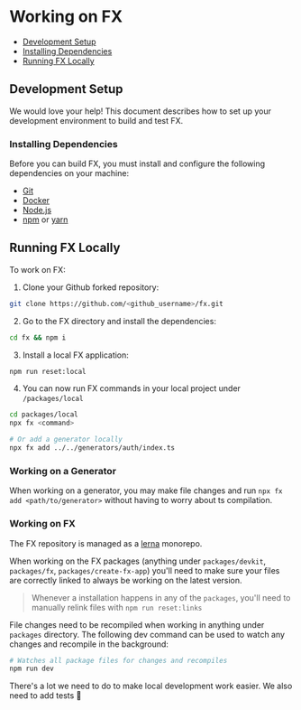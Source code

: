 # Working on FX

- [Development Setup](##Development-Setup)
- [Installing Dependencies](###Installing-Dependencies)
- [Running FX Locally](##Running-FX-Locally)

## Development Setup

We would love your help! This document describes how to set up your development environment to build and test FX.

### Installing Dependencies

Before you can build FX, you must install and configure the following dependencies on your machine:

- [Git](http://git-scm.com/)
- [Docker](https://www.docker.com/get-started)
- [Node.js](http://nodejs.org)
- [npm](https://www.npmjs.com/) or [yarn](https://yarnpkg.com/)

## Running FX Locally

To work on FX:

1. Clone your Github forked repository:

```sh
git clone https://github.com/<github_username>/fx.git
```

2. Go to the FX directory and install the dependencies:

```sh
cd fx && npm i
```

3. Install a local FX application:

```sh
npm run reset:local
```

4. You can now run FX commands in your local project under `/packages/local`

```sh
cd packages/local
npx fx <command>

# Or add a generator locally
npx fx add ../../generators/auth/index.ts
```

### Working on a Generator

When working on a generator, you may make file changes and run `npx fx add <path/to/generator>` without having to worry about ts compilation.

### Working on FX

The FX repository is managed as a [lerna](https://github.com/lerna/lerna) monorepo.

When working on the FX packages (anything under `packages/devkit`, `packages/fx`, `packages/create-fx-app`) you'll need to make sure your files are correctly linked to always be working on the latest version.

> Whenever a installation happens in any of the `packages`, you'll need to manually relink files with `npm run reset:links`

File changes need to be recompiled when working in anything under `packages` directory. The following dev command can be used to watch any changes and recompile in the background:

```sh
# Watches all package files for changes and recompiles
npm run dev
```

There's a lot we need to do to make local development work easier. We also need to add tests 🤫
